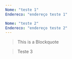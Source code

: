 ```yaml
---
Nome: "teste 1"
Endereco: "endereço teste 1"

Nome: "teste 2"
Endereco: "endereço teste 2"
---
```


> This is a Blockquote

> Teste 3
